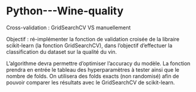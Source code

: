 # Python---Wine-quality
Cross-validation : GridSearchCV VS manuellement

Objectif : ré-implémenter la fonction de validation croisée de la libraire scikit-learn (la fonction GridSearchCV), 
dans l’objectif d’effectuer la classification du dataset sur la qualité du vin.

L’algorithme devra permettre d’optimiser l’accuracy du modèle. 
La fonction prendra en entrée le tableau des hyperparamètres à tester ainsi que le nombre de folds. 
On utilisera des folds exacts (non randomisé) afin de pouvoir comparer les résultats avec le GridSearchCV de scikit-learn.
